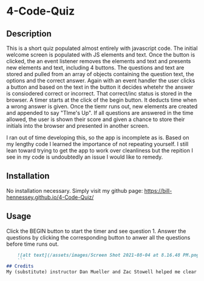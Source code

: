 # 4-Code-Quiz

## Description

This is a short quiz populated almost entirely with javascript code. The initial welcome screen is populated with JS elements and text. Once the button is clicked, the an event listener removes the elements and text and presents new elements and text, including 4 buttons. The questions and text are stored and pulled from an array of objects containing the question text, the options and the correct answer. Again with an event handler the user clicks a button and based on the text in the button it decides whetehr the answer is consiodered correct or incorrect. That correct/inc status is stored in the browser. A timer starts at the click of the begin button. It deducts time when a wrong answer is given. Once the tiemr runs out, new elements are created and appended to say "TIme's Up". If all questions are answered in the time allowed, the user is shown their score and given a chance to store their initials into the browser and presented in another screen. 

I ran out of time developing this, so the app is incomplete as is. Based on my lengthy code I learned the importance of not repeating yourself. I still lean toward trying to get the app to work over cleanliness but the repition I see in my code is undoubtedly an issue I would like to remedy. 

## Installation
No installation necessary. Simply visit my github page:
https://bill-hennessey.github.io/4-Code-Quiz/

## Usage
Click the BEGIN button to start the timer and see question 1. Answer the questions by clicking the corresponding button to anwer all the questions before time runs out.

```md
    ![alt text](/assets/images/Screen Shot 2021-08-04 at 8.16.48 PM.png)
    ```
## Credits
My (substitute) instructor Dan Mueller and Zac Stowell helped me clear a few pesky bugs.
